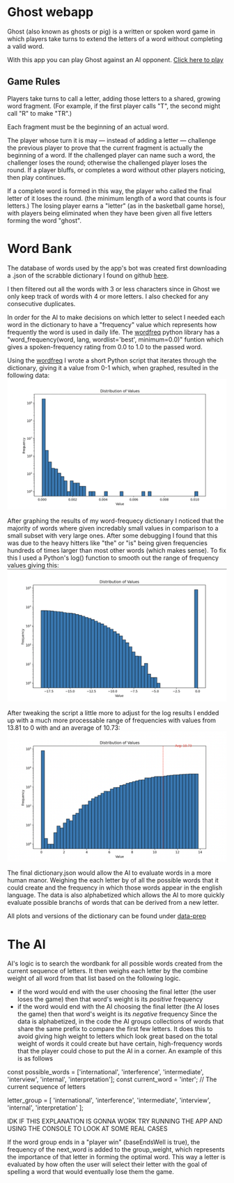 # Ghost webapp

Ghost (also known as ghosts or pig) is a written or spoken word game in which players take turns to extend the letters of a word without completing a valid word.

With this app you can play Ghost against an AI opponent. [Click here to play](https://reedbryan.github.io/ghost-webapp/)

## Game Rules

Players take turns to call a letter, adding those letters to a shared, growing word fragment. (For example, if the first player calls "T", the second might call "R" to make "TR".)

Each fragment must be the beginning of an actual word.

The player whose turn it is may — instead of adding a letter — challenge the previous player to prove that the current fragment is actually the beginning of a word. If the challenged player can name such a word, the challenger loses the round; otherwise the challenged player loses the round. If a player bluffs, or completes a word without other players noticing, then play continues.

If a complete word is formed in this way, the player who called the final letter of it loses the round. (the minimum length of a word that counts is four letters.) The losing player earns a "letter" (as in the basketball game horse), with players being eliminated when they have been given all five letters forming the word "ghost".

# Word Bank
The database of words used by the app's bot was created first downloading a .json of the scrabble dictionary I found on github [here](https://github.com/benjamincrom/scrabble/blob/master/scrabble/dictionary.json).

I then filtered out all the words with 3 or less characters since in Ghost we only keep track of words with 4 or more letters. I also checked for any consecutive duplicates.

In order for the AI to make decisions on which letter to select I needed each word in the dictionary to have a "frequency" value which represents how frequently the word is used in daily life. The [wordfreq](https://pypi.org/project/wordfreq/) python library has a "word_frequency(word, lang, wordlist='best', minimum=0.0)" funtion which gives a spoken-frequency rating from 0.0 to 1.0 to the passed word.

Using the [wordfreq](https://pypi.org/project/wordfreq/) I wrote a short Python script that iterates through the dictionary, giving it a value from 0-1 which, when graphed, resulted in the following data:
![Alt text](https://github.com/reedbryan/ghost-webapp/blob/main/data-prep/scrabbledic-plot.png)

After graphing the results of my word-frequecy dictionary I noticed that the majority of words where given incredably small values in comparison to a small subset with very large ones. After some debugging I found that this was due to the heavy hitters like "the" or "is" being given frequencies hundreds of times larger than most other words (which makes sense). To fix this I used a Python's log() function to smooth out the range of frequency values giving this:
![Alt text](https://github.com/reedbryan/ghost-webapp/blob/main/data-prep/scrabbledic-logplot.png)

After tweaking the script a little more to adjust for the log results I endded up with a much more processable range of frequencies with values from 13.81 to 0 with and an average of 10.73:
![Alt text](https://github.com/reedbryan/ghost-webapp/blob/main/data-prep/scrabbledic-finalplot.png)

The final dictionary.json would allow the AI to evaluate words in a more human manor. Weighing the each letter by of all the possible words that it could create and the frequency in which those words appear in the english language. The data is also alphabetized which allows the AI to more quickly evaluate possible branchs of words that can be derived from a new letter.

All plots and versions of the dictionary can be found under [data-prep](https://github.com/reedbryan/ghost-webapp/tree/main/data-prep)


# The AI
AI's logic is to search the wordbank for all possible words created from the current sequence of letters. It then weighs each letter by the combine weight of all word from that list based on the following logic.
- if the word would end with the user choosing the final letter (the user loses the game) then that word's weight is its _positive_ frequency
- if the word would end with the AI choosing the final letter (the AI loses the game) then that word's weight is its _negative_ frequency
Since the data is alphabetized, in the code the AI groups collections of words that share the same prefix to compare the first few letters. It does this to avoid giving high weight to letters which look great based on the total weight of words it could create but have certain, high-frequency words that the player could chose to put the AI in a corner. An example of this is as follows

const possible_words = ['international', 'interference', 'intermediate', 'interview', 'internal', 'interpretation'];
const current_word = 'inter';  // The current sequence of letters

letter_group = [
    'international',
    'interference',
    'intermediate',
    'interview',
    'internal',
    'interpretation'
];

IDK IF THIS EXPLANATION IS GONNA WORK
TRY RUNNING THE APP AND USING THE CONSOLE TO LOOK AT SOME REAL CASES


If the word group ends in a "player win" (baseEndsWell is true), the frequency of the next_word is added to the group_weight, which represents the importance of that letter in forming the optimal word.
This way a letter is evaluated by how often the user will select their letter with the goal of spelling a word that would eventually lose them the game.
